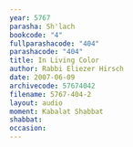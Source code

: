 ```yaml
---
year: 5767
parasha: Sh'lach
bookcode: "4"
fullparashacode: "404"
parashacode: "404"
title: In Living Color
author: Rabbi Eliezer Hirsch
date: 2007-06-09
archivecode: 57674042
filename: 5767-404-2
layout: audio
moment: Kabalat Shabbat
shabbat: 
occasion: 
---
```


